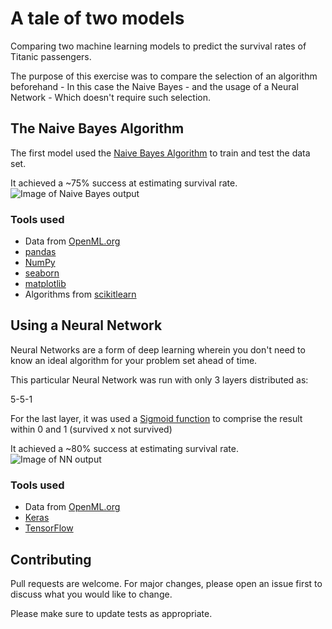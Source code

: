 # A tale of two models

Comparing two machine learning models to predict the survival rates of Titanic passengers.

The purpose of this exercise was to compare the selection of an algorithm beforehand - In this case the Naive Bayes - and the usage of a Neural Network - Which doesn't require such selection.

## The Naive Bayes Algorithm

The first model used the [Naive Bayes Algorithm](https://scikit-learn.org/stable/modules/naive_bayes.html) to train and test the data set.

It achieved a ~75% success at estimating survival rate.
![Image of Naive Bayes output](https://res.cloudinary.com/dxbk4zeyc/image/upload/v1622190548/GitHub%20Readme/NaiveBayes.png)

### Tools used
* Data from [OpenML.org](https://www.openml.org/d/40945)
* [pandas](https://pandas.pydata.org/)
* [NumPy](https://numpy.org/)
* [seaborn](https://seaborn.pydata.org/)
* [matplotlib](https://matplotlib.org/)
* Algorithms from [scikitlearn](https://scikit-learn.org/)



## Using a Neural Network

Neural Networks are a form of deep learning wherein you don't need to know an ideal algorithm for your problem set ahead of time.

This particular Neural Network was run with only 3 layers distributed as:

5-5-1

For the last layer, it was used a [Sigmoid function](https://en.wikipedia.org/wiki/Sigmoid_function) to comprise the result within 0 and 1 (survived x not survived)

It achieved a ~80% success at estimating survival rate.
![Image of NN output](https://res.cloudinary.com/dxbk4zeyc/image/upload/v1622191522/GitHub%20Readme/NeuralNet.png)

### Tools used
* Data from [OpenML.org](https://www.openml.org/d/40945)
* [Keras](https://keras.io/)
* [TensorFlow](https://www.tensorflow.org/)

## Contributing
Pull requests are welcome. For major changes, please open an issue first to discuss what you would like to change.

Please make sure to update tests as appropriate.